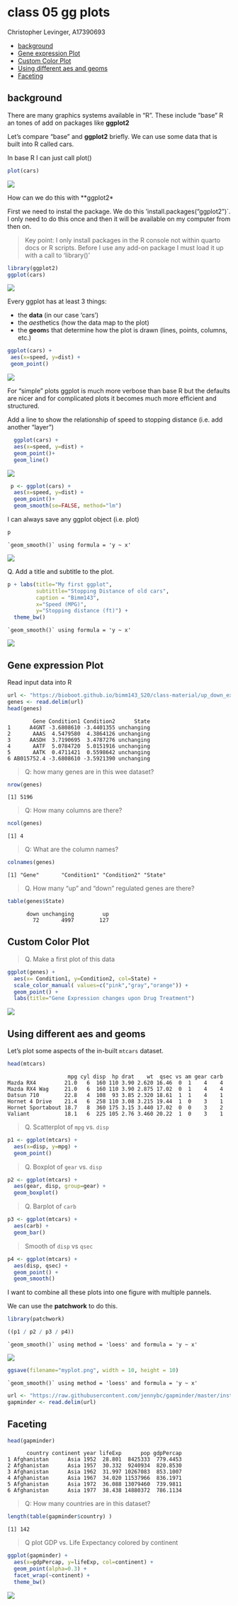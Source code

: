 # class 05 gg plots
Christopher Levinger, A17390693

- [background](#background)
- [Gene expression Plot](#gene-expression-plot)
- [Custom Color Plot](#custom-color-plot)
- [Using different aes and geoms](#using-different-aes-and-geoms)
- [Faceting](#faceting)

## background

There are many graphics systems available in “R”. These include “base” R
an tones of add on packages like **ggplot2**

Let’s compare “base” and **ggplot2** briefly. We can use some data that
is built into R called cars.

In base R I can just call plot()

``` r
plot(cars)
```

![](c5_files/figure-commonmark/unnamed-chunk-1-1.png)

How can we do this with \*\*ggplot2\*

First we need to instal the package. We do this
’install.packages(“ggplot2”)\`. I only need to do this once and then it
will be available on my computer from then on.

> Key point: I only install packages in the R console not within quarto
> docs or R scripts. Before I use any add-on package I must load it up
> with a call to ‘library()’

``` r
library(ggplot2)
ggplot(cars)
```

![](c5_files/figure-commonmark/unnamed-chunk-2-1.png)

Every ggplot has at least 3 things:

- the **data** (in our case ‘cars’)
- the *aes*thetics (how the data map to the plot)
- the **geom**s that determine how the plot is drawn (lines, points,
  columns, etc.)

``` r
ggplot(cars) +
 aes(x=speed, y=dist) + 
 geom_point()
```

![](c5_files/figure-commonmark/unnamed-chunk-3-1.png)

For “simple” plots ggplot is much more verbose than base R but the
defaults are nicer and for complicated plots it becomes much more
efficient and structured.

Add a line to show the relationship of speed to stopping distance
(i.e. add another “layer”)

``` r
  ggplot(cars) +
  aes(x=speed, y=dist) +
  geom_point()+
  geom_line()
```

![](c5_files/figure-commonmark/unnamed-chunk-4-1.png)

``` r
 p <- ggplot(cars) +
  aes(x=speed, y=dist) +
  geom_point()+
  geom_smooth(se=FALSE, method="lm") 
```

I can always save any ggplot object (i.e. plot)

``` r
p
```

    `geom_smooth()` using formula = 'y ~ x'

![](c5_files/figure-commonmark/unnamed-chunk-6-1.png)

Q. Add a title and subtitle to the plot.

``` r
p + labs(title="My first ggplot",
         subtittle="Stopping Distance of old cars",
         caption = "Bimm143",
         x="Speed (MPG)",
         y="Stopping distance (ft)") +
  theme_bw()
```

    `geom_smooth()` using formula = 'y ~ x'

![](c5_files/figure-commonmark/unnamed-chunk-7-1.png)

## Gene expression Plot

Read input data into R

``` r
url <- "https://bioboot.github.io/bimm143_S20/class-material/up_down_expression.txt"
genes <- read.delim(url)
head(genes)
```

            Gene Condition1 Condition2      State
    1      A4GNT -3.6808610 -3.4401355 unchanging
    2       AAAS  4.5479580  4.3864126 unchanging
    3      AASDH  3.7190695  3.4787276 unchanging
    4       AATF  5.0784720  5.0151916 unchanging
    5       AATK  0.4711421  0.5598642 unchanging
    6 AB015752.4 -3.6808610 -3.5921390 unchanging

> Q: how many genes are in this wee dataset?

``` r
nrow(genes)
```

    [1] 5196

> Q: How many columns are there?

``` r
ncol(genes)
```

    [1] 4

> Q: What are the column names?

``` r
colnames(genes)
```

    [1] "Gene"       "Condition1" "Condition2" "State"     

> Q. How many “up” and “down” regulated genes are there?

``` r
table(genes$State)
```


          down unchanging         up 
            72       4997        127 

## Custom Color Plot

> Q. Make a first plot of this data

``` r
ggplot(genes) + 
  aes(x= Condition1, y=Condition2, col=State) +
  scale_color_manual( values=c("pink","gray","orange")) +
  geom_point() +
  labs(title="Gene Expression changes upon Drug Treatment")
```

![](c5_files/figure-commonmark/unnamed-chunk-13-1.png)

## Using different aes and geoms

Let’s plot some aspects of the in-built `mtcars` dataset.

``` r
head(mtcars)
```

                       mpg cyl disp  hp drat    wt  qsec vs am gear carb
    Mazda RX4         21.0   6  160 110 3.90 2.620 16.46  0  1    4    4
    Mazda RX4 Wag     21.0   6  160 110 3.90 2.875 17.02  0  1    4    4
    Datsun 710        22.8   4  108  93 3.85 2.320 18.61  1  1    4    1
    Hornet 4 Drive    21.4   6  258 110 3.08 3.215 19.44  1  0    3    1
    Hornet Sportabout 18.7   8  360 175 3.15 3.440 17.02  0  0    3    2
    Valiant           18.1   6  225 105 2.76 3.460 20.22  1  0    3    1

> Q. Scatterplot of `mpg` vs. `disp`

``` r
p1 <- ggplot(mtcars) +
  aes(x=disp, y=mpg) +
  geom_point() 
```

> Q. Boxplot of `gear` vs. `disp`

``` r
p2 <- ggplot(mtcars) +
  aes(gear, disp, group=gear) +
  geom_boxplot()
```

> Q. Barplot of `carb`

``` r
p3 <- ggplot(mtcars) +
  aes(carb) +
  geom_bar()
```

> Smooth of `disp` vs `qsec`

``` r
p4 <- ggplot(mtcars) +
  aes(disp, qsec) +
  geom_point() +
  geom_smooth()
```

I want to combine all these plots into one figure with multiple pannels.

We can use the **patchwork** to do this.

``` r
library(patchwork)

((p1 / p2 / p3 / p4))
```

    `geom_smooth()` using method = 'loess' and formula = 'y ~ x'

![](c5_files/figure-commonmark/unnamed-chunk-19-1.png)

``` r
ggsave(filename="myplot.png", width = 10, height = 10)
```

    `geom_smooth()` using method = 'loess' and formula = 'y ~ x'

``` r
url <- "https://raw.githubusercontent.com/jennybc/gapminder/master/inst/extdata/gapminder.tsv"
gapminder <- read.delim(url)
```

## Faceting

``` r
head(gapminder)
```

          country continent year lifeExp      pop gdpPercap
    1 Afghanistan      Asia 1952  28.801  8425333  779.4453
    2 Afghanistan      Asia 1957  30.332  9240934  820.8530
    3 Afghanistan      Asia 1962  31.997 10267083  853.1007
    4 Afghanistan      Asia 1967  34.020 11537966  836.1971
    5 Afghanistan      Asia 1972  36.088 13079460  739.9811
    6 Afghanistan      Asia 1977  38.438 14880372  786.1134

> Q: How many countries are in this dataset?

``` r
length(table(gapminder$country) )
```

    [1] 142

> Q plot GDP vs. Life Expectancy colored by continent

``` r
ggplot(gapminder) +
  aes(x=gdpPercap, y=lifeExp, col=continent) +
  geom_point(alpha=0.3) +
  facet_wrap(~continent) +
  theme_bw()
```

![](c5_files/figure-commonmark/unnamed-chunk-24-1.png)
